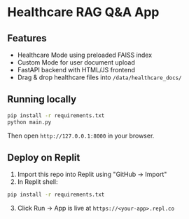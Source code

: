 # Healthcare RAG Q&A App

## Features
- Healthcare Mode using preloaded FAISS index
- Custom Mode for user document upload
- FastAPI backend with HTML/JS frontend
- Drag & drop healthcare files into `/data/healthcare_docs/`

## Running locally
```bash
pip install -r requirements.txt
python main.py
```
Then open `http://127.0.0.1:8000` in your browser.

## Deploy on Replit
1. Import this repo into Replit using "GitHub → Import"
2. In Replit shell:
```bash
pip install -r requirements.txt
```
3. Click Run → App is live at `https://<your-app>.repl.co`
